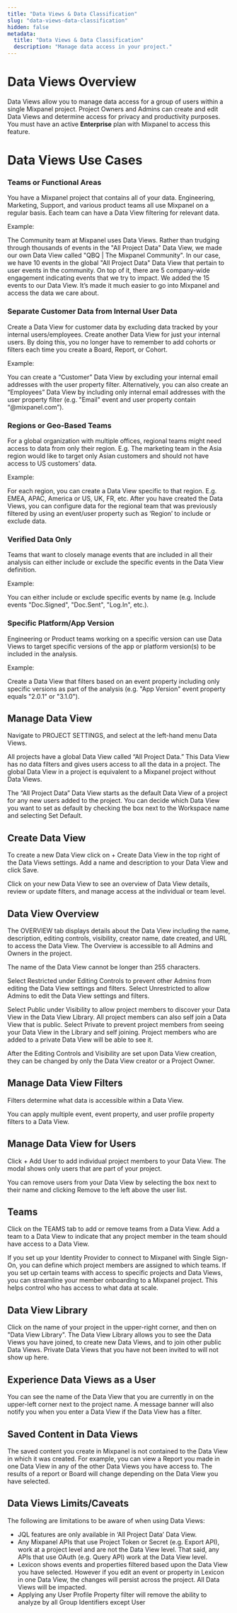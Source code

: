 ```yaml
---
title: "Data Views & Data Classification"
slug: "data-views-data-classification"
hidden: false
metadata:
  title: "Data Views & Data Classification"
  description: "Manage data access in your project."
---
```


# Data Views Overview

Data Views allow you to manage data access for a group of users within a single Mixpanel project. Project Owners and Admins can create and edit Data Views and determine access for privacy and productivity purposes. You must have an active **Enterprise** plan with Mixpanel to access this feature.

# Data Views Use Cases

### Teams or Functional Areas

You have a Mixpanel project that contains all of your data. Engineering, Marketing, Support, and various product teams all use Mixpanel on a regular basis. Each team can have a Data View filtering for relevant data.

Example:

The Community team at Mixpanel uses Data Views. Rather than trudging through thousands of events in the "All Project Data" Data View, we made our own Data View called "QBQ | The Mixpanel Community". In our case, we have 10 events in the global "All Project Data" Data View that pertain to user events in the community. On top of it, there are 5 company-wide engagement indicating events that we try to impact. We added the 15 events to our Data View. It’s made it much easier to go into Mixpanel and access the data we care about.

### Separate Customer Data from Internal User Data

Create a Data View for customer data by excluding data tracked by your internal users/employees. Create another Data View for just your internal users. By doing this, you no longer have to remember to add cohorts or filters each time you create a Board, Report, or Cohort.

Example:

You can create a “Customer” Data View by excluding your internal email addresses with the user property filter. Alternatively, you can also create an “Employees” Data View by including only internal email addresses with the user property filter (e.g. "Email" event and user property contain “@mixpanel.com”).

### Regions or Geo-Based Teams

For a global organization with multiple offices, regional teams might need access to data from only their region. E.g. The marketing team in the Asia region would like to target only Asian customers and should not have access to US customers' data. 

Example:

For each region, you can create a Data View specific to that region. E.g. EMEA, APAC, America or US, UK, FR, etc. After you have created the Data Views, you can configure data for the regional team that was previously filtered by using an event/user property such as ‘Region’ to include or exclude data.

### Verified Data Only

Teams that want to closely manage events that are included in all their analysis can either include or exclude the specific events in the Data View definition. 

Example:

You can either include or exclude specific events by name (e.g. Include events "Doc.Signed", "Doc.Sent", "Log.In", etc.).

### Specific Platform/App Version

Engineering or Product teams working on a specific version can use Data Views to target specific versions of the app or platform version(s) to be included in the analysis.

Example:

Create a Data View that filters based on an event property including only specific versions as part of the analysis (e.g. "App Version" event property equals "2.0.1" or "3.1.0").


## Manage Data View

Navigate to PROJECT SETTINGS, and select at the left-hand menu  Data Views.

All projects have a global Data View called “All Project Data.” This Data View has no data filters and gives users access to all the data in a project. The global Data View in a project is equivalent to a Mixpanel project without Data Views.

The “All Project Data” Data View starts as the default Data View of a project for any new users added to the project. You can decide which Data View you want to set as default by checking the box next to the Workspace name and selecting Set Default.

## Create Data View

To create a new Data View click on + Create Data View in the top right of the Data Views settings. Add a name and description to your Data View and click Save.

Click on your new Data View to see an overview of Data View details, review or update filters, and manage access at the individual or team level.

## Data View Overview

The OVERVIEW tab displays details about the Data View including the name, description, editing controls, visibility, creator name, date created, and URL to access the Data View. The Overview is accessible to all Admins and Owners in the project.

The name of the Data View cannot be longer than 255 characters.

Select Restricted under Editing Controls to prevent other Admins from editing the Data View settings and filters. Select Unrestricted to allow Admins to edit the Data View settings and filters.

Select Public under Visibility to allow project members to discover your Data View in the Data View Library. All project members can also self join a Data View that is public. Select Private to prevent project members from seeing your Data View in the Library and self joining. Project members who are added to a private Data View will be able to see it.

After the Editing Controls and Visibility are set upon Data View creation, they can be changed by only the Data View creator or a Project Owner.

## Manage Data View Filters

Filters determine what data is accessible within a Data View.

You can apply multiple event, event property, and user profile property filters to a Data View.

## Manage Data View for Users

Click + Add User to add individual project members to your Data View. The modal shows only users that are part of your project. 

You can remove users from your Data View by selecting the box next to their name and clicking Remove to the left above the user list.

## Teams

Click on the TEAMS tab to add or remove teams from a Data View. Add a team to a Data View to indicate that any project member in the team should have access to a Data View.

If you set up your Identity Provider to connect to Mixpanel with Single Sign-On, you can define which project members are assigned to which teams. If you set up certain teams with access to specific projects and Data Views, you can streamline your member onboarding to a Mixpanel project. This helps control who has access to what data at scale.

## Data View Library

Click on the name of your project in the upper-right corner, and then on "Data View Library". The Data View Library allows you to see the Data Views you have joined, to create new Data Views, and to join other public Data Views. Private Data Views that you have not been invited to will not show up here.

## Experience Data Views as a User

You can see the name of the Data View that you are currently in on the upper-left corner next to the project name. A message banner will also notify you when you enter a Data View if the Data View has a filter.

## Saved Content in Data Views

The saved content you create in Mixpanel is not contained to the Data View in which it was created. For example, you can view a Report you made in one Data View in any of the other Data Views you have access to. The results of a report or Board will change depending on the Data View you have selected.

## Data Views Limits/Caveats

The following are limitations to be aware of when using Data Views:

- JQL features are only available in ‘All Project Data’ Data View.
- Any Mixpanel APIs that use Project Token or Secret (e.g. Export API), work at a project level and are not the Data View level. That said, any APIs that use OAuth (e.g. Query API) work at the Data View level.
- Lexicon shows events and properties filtered based upon the Data View you have selected. However if you edit an event or property in Lexicon in one Data View, the changes will persist across the project. All Data Views will be impacted.
- Applying any User Profile Property filter will remove the ability to analyze by all Group Identifiers except User

